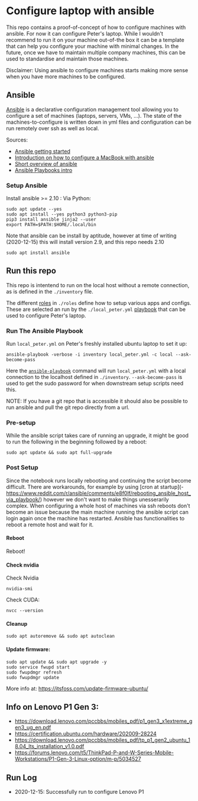 # Configure laptop with ansible

This repo contains a proof-of-concept of how to configure machines with ansible. For now it can configure Peter's laptop. While I wouldn't recommend to run it on your machine out-of-the box it can be a template that can help you configure your machine with minimal changes. In the future, once we have to maintain multiple company machines, this can be used to standardise and maintain those machines.

Disclaimer: Using ansible to configure machines starts making more sense when you have more machines to be configured.

## Ansible

[Ansible](https://docs.ansible.com/ansible/latest/user_guide/index.html#getting-started) is a declarative configuration management tool allowing you to configure a set of machines (laptops, servers, VMs, ...). The state of the machines-to-configure is written down in yml files and configuration can be run remotely over ssh as well as local.

Sources:
- [Ansible getting started](https://docs.ansible.com/ansible/latest/user_guide/index.html#getting-started)
- [Introduction on how to configure a MacBook with ansible](https://blog.laurentcharignon.com/post/laptop-setup-with-ansible/)
- [Short overview of ansible](https://www.digitalocean.com/community/cheatsheets/how-to-use-ansible-cheat-sheet-guide)
- [Ansible Playbooks intro](https://docs.ansible.com/ansible/latest/user_guide/playbooks_intro.html)


### Setup Ansible

Install ansible >= 2.10 :
Via Python:
```
sudo apt update --yes
sudo apt install --yes python3 python3-pip
pip3 install ansible jinja2 --user
export PATH=$PATH:$HOME/.local/bin
```

Note that ansible can be install by aptitude, however at time of writing (2020-12-15) this will install version 2.9, and this repo needs 2.10
```
sudo apt install ansible
```

## Run this repo

This repo is intentend to run on the local host without a remote connection, as is defined in the `./inventory` file.

The different [roles](https://docs.ansible.com/ansible/latest/user_guide/playbooks_reuse_roles.html) in `./roles` define how to setup various apps and configs. These are selected an run by the `./local_peter.yml` [playbook](https://docs.ansible.com/ansible/latest/user_guide/playbooks_intro.html) that can be used to configure Peter's laptop.


### Run The Ansible Playbook
Run `local_peter.yml` on Peter's freshly installed ubuntu laptop to set it up:
```
ansible-playbook -verbose -i inventory local_peter.yml -c local --ask-become-pass
```

Here the [`ansible-playbook`](https://docs.ansible.com/ansible/latest/cli/ansible-playbook.html) command will run `local_peter.yml` with a local connection to the localhost defined in `./inventory`.
`--ask-become-pass` is used to get the sudo password for when downstream setup scripts need this.

NOTE: If you have a git repo that is accessible it should also be possible to run ansible and pull the git repo directly from a url.


### Pre-setup

While the ansible script takes care of running an upgrade, it might be good to run the following in the beginning followed by a reboot:
```
sudo apt update && sudo apt full-upgrade
```


### Post Setup

Since the notebook runs locally rebooting and continuing the script become difficult. There are workarounds, for example by using [cron at startup](- https://www.reddit.com/r/ansible/comments/e8f0lf/rebooting_ansible_host_via_playbook/) however we don't want to make things unesserarily complex. When configuring a whole host of machines via ssh reboots don't become an issue because the main machine running the ansible script can login again once the machine has restarted. Ansible has functionalities to reboot a remote host and wait for it.

#### Reboot

Reboot!

#### Check nvidia

Check Nvidia
```
nvidia-smi
```

Check CUDA:
```
nvcc --version
```

#### Cleanup

```
sudo apt autoremove && sudo apt autoclean
```

#### Update firmware:

```
sudo apt update && sudo apt upgrade -y
sudo service fwupd start
sudo fwupdmgr refresh
sudo fwupdmgr update
```
More info at: https://itsfoss.com/update-firmware-ubuntu/


## Info on Lenovo P1 Gen 3:
- https://download.lenovo.com/pccbbs/mobiles_pdf/p1_gen3_x1extreme_gen3_ug_en.pdf
- https://certification.ubuntu.com/hardware/202009-28224
- https://download.lenovo.com/pccbbs/mobiles_pdf/tp_p1_gen2_ubuntu_18.04_lts_installation_v1.0.pdf
- https://forums.lenovo.com/t5/ThinkPad-P-and-W-Series-Mobile-Workstations/P1-Gen-3-Linux-option/m-p/5034527


## Run Log

- 2020-12-15: Successfully run to configure Lenovo P1
